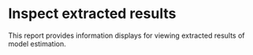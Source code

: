 # Inspect extracted results

This report provides information displays for viewing extracted results of model estimation.

<!--  Set the working directory to the repository's base directory; this assumes the report is nested inside of two directories.-->


<!-- Set the report-wide options, and point to the external code file. -->




<!-- Load the sources.  Suppress the output when loading sources. --> 


<!-- Load 'sourced' R files.  Suppress the output when loading packages. --> 


<!-- Load any global functions and variables declared in the R file.  Suppress the output. --> 


<!-- Declare any global functions specific to a Rmd output.  Suppress the output. --> 


<!-- Load the datasets.   -->


<!-- Tweak the datasets.   -->






<!--html_preserve--><div id="htmlwidget-9773" style="width:100%;height:auto;" class="datatables html-widget"></div>
<script type="application/json" data-for="htmlwidget-9773">{"x":{"filter":"top","filterHTML":"<tr>\n  <td>\u003c/td>\n  <td data-type=\"disabled\" style=\"vertical-align: top;\">\n    <div class=\"form-group has-feedback\" style=\"margin-bottom: auto;\">\n      <input type=\"search\" placeholder=\"All\" class=\"form-control\" style=\"width: 100%;\"/>\n      <span class=\"glyphicon glyphicon-remove-circle form-control-feedback\">\u003c/span>\n    \u003c/div>\n  \u003c/td>\n  <td data-type=\"disabled\" style=\"vertical-align: top;\">\n    <div class=\"form-group has-feedback\" style=\"margin-bottom: auto;\">\n      <input type=\"search\" placeholder=\"All\" class=\"form-control\" style=\"width: 100%;\"/>\n      <span class=\"glyphicon glyphicon-remove-circle form-control-feedback\">\u003c/span>\n    \u003c/div>\n  \u003c/td>\n  <td data-type=\"disabled\" style=\"vertical-align: top;\">\n    <div class=\"form-group has-feedback\" style=\"margin-bottom: auto;\">\n      <input type=\"search\" placeholder=\"All\" class=\"form-control\" style=\"width: 100%;\"/>\n      <span class=\"glyphicon glyphicon-remove-circle form-control-feedback\">\u003c/span>\n    \u003c/div>\n  \u003c/td>\n  <td data-type=\"disabled\" style=\"vertical-align: top;\">\n    <div class=\"form-group has-feedback\" style=\"margin-bottom: auto;\">\n      <input type=\"search\" placeholder=\"All\" class=\"form-control\" style=\"width: 100%;\"/>\n      <span class=\"glyphicon glyphicon-remove-circle form-control-feedback\">\u003c/span>\n    \u003c/div>\n  \u003c/td>\n  <td data-type=\"character\" style=\"vertical-align: top;\">\n    <div class=\"form-group has-feedback\" style=\"margin-bottom: auto;\">\n      <input type=\"search\" placeholder=\"All\" class=\"form-control\" style=\"width: 100%;\"/>\n      <span class=\"glyphicon glyphicon-remove-circle form-control-feedback\">\u003c/span>\n    \u003c/div>\n  \u003c/td>\n  <td data-type=\"character\" style=\"vertical-align: top;\">\n    <div class=\"form-group has-feedback\" style=\"margin-bottom: auto;\">\n      <input type=\"search\" placeholder=\"All\" class=\"form-control\" style=\"width: 100%;\"/>\n      <span class=\"glyphicon glyphicon-remove-circle form-control-feedback\">\u003c/span>\n    \u003c/div>\n  \u003c/td>\n  <td data-type=\"character\" style=\"vertical-align: top;\">\n    <div class=\"form-group has-feedback\" style=\"margin-bottom: auto;\">\n      <input type=\"search\" placeholder=\"All\" class=\"form-control\" style=\"width: 100%;\"/>\n      <span class=\"glyphicon glyphicon-remove-circle form-control-feedback\">\u003c/span>\n    \u003c/div>\n  \u003c/td>\n  <td data-type=\"number\" style=\"vertical-align: top;\">\n    <div class=\"form-group has-feedback\" style=\"margin-bottom: auto;\">\n      <input type=\"search\" placeholder=\"All\" class=\"form-control\" style=\"width: 100%;\"/>\n      <span class=\"glyphicon glyphicon-remove-circle form-control-feedback\">\u003c/span>\n    \u003c/div>\n    <div style=\"display: none; position: absolute; width: 200px;\">\n      <div data-min=\"0\" data-max=\"37.337\" data-scale=\"3\">\u003c/div>\n      <span style=\"float: left;\">\u003c/span>\n      <span style=\"float: right;\">\u003c/span>\n    \u003c/div>\n  \u003c/td>\n  <td data-type=\"number\" style=\"vertical-align: top;\">\n    <div class=\"form-group has-feedback\" style=\"margin-bottom: auto;\">\n      <input type=\"search\" placeholder=\"All\" class=\"form-control\" style=\"width: 100%;\"/>\n      <span class=\"glyphicon glyphicon-remove-circle form-control-feedback\">\u003c/span>\n    \u003c/div>\n    <div style=\"display: none; position: absolute; width: 200px;\">\n      <div data-min=\"-8.513\" data-max=\"1.834\" data-scale=\"3\">\u003c/div>\n      <span style=\"float: left;\">\u003c/span>\n      <span style=\"float: right;\">\u003c/span>\n    \u003c/div>\n  \u003c/td>\n  <td data-type=\"number\" style=\"vertical-align: top;\">\n    <div class=\"form-group has-feedback\" style=\"margin-bottom: auto;\">\n      <input type=\"search\" placeholder=\"All\" class=\"form-control\" style=\"width: 100%;\"/>\n      <span class=\"glyphicon glyphicon-remove-circle form-control-feedback\">\u003c/span>\n    \u003c/div>\n    <div style=\"display: none; position: absolute; width: 200px;\">\n      <div data-min=\"-3.627\" data-max=\"0.552\" data-scale=\"3\">\u003c/div>\n      <span style=\"float: left;\">\u003c/span>\n      <span style=\"float: right;\">\u003c/span>\n    \u003c/div>\n  \u003c/td>\n  <td data-type=\"number\" style=\"vertical-align: top;\">\n    <div class=\"form-group has-feedback\" style=\"margin-bottom: auto;\">\n      <input type=\"search\" placeholder=\"All\" class=\"form-control\" style=\"width: 100%;\"/>\n      <span class=\"glyphicon glyphicon-remove-circle form-control-feedback\">\u003c/span>\n    \u003c/div>\n    <div style=\"display: none; position: absolute; width: 200px;\">\n      <div data-min=\"0\" data-max=\"45.767\" data-scale=\"3\">\u003c/div>\n      <span style=\"float: left;\">\u003c/span>\n      <span style=\"float: right;\">\u003c/span>\n    \u003c/div>\n  \u003c/td>\n  <td data-type=\"disabled\" style=\"vertical-align: top;\">\n    <div class=\"form-group has-feedback\" style=\"margin-bottom: auto;\">\n      <input type=\"search\" placeholder=\"All\" class=\"form-control\" style=\"width: 100%;\"/>\n      <span class=\"glyphicon glyphicon-remove-circle form-control-feedback\">\u003c/span>\n    \u003c/div>\n  \u003c/td>\n  <td data-type=\"disabled\" style=\"vertical-align: top;\">\n    <div class=\"form-group has-feedback\" style=\"margin-bottom: auto;\">\n      <input type=\"search\" placeholder=\"All\" class=\"form-control\" style=\"width: 100%;\"/>\n      <span class=\"glyphicon glyphicon-remove-circle form-control-feedback\">\u003c/span>\n    \u003c/div>\n  \u003c/td>\n  <td data-type=\"disabled\" style=\"vertical-align: top;\">\n    <div class=\"form-group has-feedback\" style=\"margin-bottom: auto;\">\n      <input type=\"search\" placeholder=\"All\" class=\"form-control\" style=\"width: 100%;\"/>\n      <span class=\"glyphicon glyphicon-remove-circle form-control-feedback\">\u003c/span>\n    \u003c/div>\n  \u003c/td>\n  <td data-type=\"number\" style=\"vertical-align: top;\">\n    <div class=\"form-group has-feedback\" style=\"margin-bottom: auto;\">\n      <input type=\"search\" placeholder=\"All\" class=\"form-control\" style=\"width: 100%;\"/>\n      <span class=\"glyphicon glyphicon-remove-circle form-control-feedback\">\u003c/span>\n    \u003c/div>\n    <div style=\"display: none; position: absolute; width: 200px;\">\n      <div data-min=\"0\" data-max=\"12.169\" data-scale=\"3\">\u003c/div>\n      <span style=\"float: left;\">\u003c/span>\n      <span style=\"float: right;\">\u003c/span>\n    \u003c/div>\n  \u003c/td>\n  <td data-type=\"number\" style=\"vertical-align: top;\">\n    <div class=\"form-group has-feedback\" style=\"margin-bottom: auto;\">\n      <input type=\"search\" placeholder=\"All\" class=\"form-control\" style=\"width: 100%;\"/>\n      <span class=\"glyphicon glyphicon-remove-circle form-control-feedback\">\u003c/span>\n    \u003c/div>\n    <div style=\"display: none; position: absolute; width: 200px;\">\n      <div data-min=\"0.009\" data-max=\"3.529\" data-scale=\"3\">\u003c/div>\n      <span style=\"float: left;\">\u003c/span>\n      <span style=\"float: right;\">\u003c/span>\n    \u003c/div>\n  \u003c/td>\n  <td data-type=\"number\" style=\"vertical-align: top;\">\n    <div class=\"form-group has-feedback\" style=\"margin-bottom: auto;\">\n      <input type=\"search\" placeholder=\"All\" class=\"form-control\" style=\"width: 100%;\"/>\n      <span class=\"glyphicon glyphicon-remove-circle form-control-feedback\">\u003c/span>\n    \u003c/div>\n    <div style=\"display: none; position: absolute; width: 200px;\">\n      <div data-min=\"0.002\" data-max=\"2.911\" data-scale=\"3\">\u003c/div>\n      <span style=\"float: left;\">\u003c/span>\n      <span style=\"float: right;\">\u003c/span>\n    \u003c/div>\n  \u003c/td>\n  <td data-type=\"number\" style=\"vertical-align: top;\">\n    <div class=\"form-group has-feedback\" style=\"margin-bottom: auto;\">\n      <input type=\"search\" placeholder=\"All\" class=\"form-control\" style=\"width: 100%;\"/>\n      <span class=\"glyphicon glyphicon-remove-circle form-control-feedback\">\u003c/span>\n    \u003c/div>\n    <div style=\"display: none; position: absolute; width: 200px;\">\n      <div data-min=\"0\" data-max=\"70.947\" data-scale=\"3\">\u003c/div>\n      <span style=\"float: left;\">\u003c/span>\n      <span style=\"float: right;\">\u003c/span>\n    \u003c/div>\n  \u003c/td>\n  <td data-type=\"number\" style=\"vertical-align: top;\">\n    <div class=\"form-group has-feedback\" style=\"margin-bottom: auto;\">\n      <input type=\"search\" placeholder=\"All\" class=\"form-control\" style=\"width: 100%;\"/>\n      <span class=\"glyphicon glyphicon-remove-circle form-control-feedback\">\u003c/span>\n    \u003c/div>\n    <div style=\"display: none; position: absolute; width: 200px;\">\n      <div data-min=\"-1.077\" data-max=\"2.854\" data-scale=\"3\">\u003c/div>\n      <span style=\"float: left;\">\u003c/span>\n      <span style=\"float: right;\">\u003c/span>\n    \u003c/div>\n  \u003c/td>\n\u003c/tr>","caption":"<caption>spotting duplicates\u003c/caption>","data":[["1","2","3","4","5","6","7","8","9","10","11","12","13","14","15","16","17","18","19","20","21","22","23","24","25","26","27","28","29","30","31","32","33","34","35","36"],["octo","octo","octo","octo","octo","octo","octo","octo","octo","octo","octo","octo","octo","octo","octo","octo","octo","octo","octo","octo","octo","octo","octo","octo","octo","octo","octo","octo","octo","octo","octo","octo","octo","octo","octo","octo"],["b1","b1","b1","b1","b1","b1","b1","b1","b1","b1","b1","b1","b1","b1","b1","b1","b1","b1","b1","b1","b1","b1","b1","b1","b1","b1","b1","b1","b1","b1","b1","b1","b1","b1","b1","b1"],["female","female","female","female","female","female","female","female","female","female","female","female","female","female","female","female","female","female","female","female","female","female","female","female","female","female","female","female","female","female","female","female","female","female","female","female"],["aehplus","aehplus","aehplus","aehplus","aehplus","aehplus","aehplus","aehplus","aehplus","aehplus","aehplus","aehplus","aehplus","aehplus","aehplus","aehplus","aehplus","aehplus","aehplus","aehplus","aehplus","aehplus","aehplus","aehplus","aehplus","aehplus","aehplus","aehplus","aehplus","aehplus","aehplus","aehplus","aehplus","aehplus","aehplus","aehplus"],["gait","gait","gait","gait","gait","gait","gait","gait","gait","gait","gait","gait","gait","gait","gait","gait","gait","gait","gait","gait","grip","grip","grip","grip","grip","grip","grip","grip","grip","grip","grip","grip","grip","grip","grip","grip"],["block","block","block","block","digit_b","digit_b","digit_b","digit_b","digit_f","digit_f","digit_f","digit_f","prose_im","prose_im","prose_im","prose_im","symbol","symbol","symbol","symbol","block","block","block","block","digit_b","digit_b","digit_b","digit_b","digit_f","digit_f","digit_f","digit_f","symbol","symbol","symbol","symbol"],["est","pval","se","wald","est","pval","se","wald","est","pval","se","wald","est","pval","se","wald","est","pval","se","wald","est","pval","se","wald","est","pval","se","wald","est","pval","se","wald","est","pval","se","wald"],[10.261,0,0.449,22.839,10.274,0,0.446,23.02,10.294,0,0.455,22.649,10.306,0,0.461,22.376,10.258,0,0.481,21.308,9.18,0,0.247,37.204,9.186,0,0.246,37.325,9.185,0,0.247,37.232,9.193,0,0.246,37.337],[0.525,0.15,0.365,1.439,0.552,0.197,0.428,1.291,0.53,0.188,0.403,1.316,0.56,0.117,0.357,1.567,0.513,0.067,0.28,1.834,-0.335,0,0.039,-8.513,-0.335,0,0.039,-8.509,-0.333,0,0.04,-8.424,-0.335,0,0.039,-8.494],[-0.22,0.066,0.12,-1.836,-0.088,0.001,0.027,-3.326,-0.078,0,0.021,-3.627,-0.042,0.552,0.071,-0.594,-0.132,0.503,0.197,-0.67,-0.226,0.035,0.107,-2.104,-0.088,0.001,0.026,-3.36,-0.076,0,0.021,-3.579,-0.129,0.506,0.194,-0.666],[14.652,0,0.775,18.906,3.858,0,0.132,29.22,5.677,0,0.124,45.722,11.147,0,0.398,27.988,28.227,0,1.194,23.637,14.869,0,0.754,19.718,3.861,0,0.132,29.279,5.676,0,0.124,45.767,28.567,0,1.191,23.978],[null,null,null,null,null,null,null,null,null,null,null,null,null,null,null,null,null,null,null,null,null,null,null,null,null,null,null,null,null,null,null,null,null,null,null,null],[null,null,null,null,null,null,null,null,null,null,null,null,null,null,null,null,null,null,null,null,null,null,null,null,null,null,null,null,null,null,null,null,null,null,null,null],[null,null,null,null,null,null,null,null,null,null,null,null,null,null,null,null,null,null,null,null,null,null,null,null,null,null,null,null,null,null,null,null,null,null,null,null],[11.949,0,2.444,4.89,11.873,0,2.432,4.881,12.055,0,2.45,4.921,11.94,0,3.067,3.893,12.169,0.003,4.158,2.926,3.227,0,0.44,7.332,3.175,0,0.434,7.313,3.177,0,0.435,7.297,3.174,0,0.436,7.286],[0.985,0.723,2.777,0.355,1.168,0.741,3.529,0.331,1.006,0.734,2.957,0.34,1.322,0.625,2.705,0.489,0.862,0.706,2.282,0.378,0.019,0.04,0.009,2.053,0.017,0.061,0.009,1.874,0.016,0.06,0.009,1.88,0.017,0.063,0.009,1.86],[0.178,0.255,0.156,1.138,0.002,0.589,0.005,0.541,0.006,0.052,0.003,1.941,0.084,0.004,0.029,2.911,0.471,0.049,0.239,1.97,0.191,0.027,0.086,2.215,0.004,0.431,0.005,0.788,0.005,0.07,0.003,1.814,0.388,0.008,0.147,2.636],[32.437,0,4.053,8.003,0.532,0,0.141,3.786,0.549,0,0.074,7.391,7.871,0,1.009,7.8,70.947,0,9.38,7.564,30.622,0,3.154,9.71,0.544,0,0.142,3.827,0.544,0,0.075,7.282,66.948,0,7.791,8.593],[-0.206,0.737,0.614,-0.336,0.012,0.749,0.039,0.32,-0.009,0.282,0.009,-1.077,-0.075,0.435,0.097,-0.78,-0.264,0.69,0.661,-0.399,0.046,0.004,0.016,2.854,-0.004,0.4,0.004,-0.842,0.001,0.703,0.003,0.382,0.013,0.591,0.025,0.538]],"container":"<table class=\"cell-border stripe\">\n  <thead>\n    <tr>\n      <th> \u003c/th>\n      <th>study_name\u003c/th>\n      <th>model_number\u003c/th>\n      <th>subgroup\u003c/th>\n      <th>model_type\u003c/th>\n      <th>process_A\u003c/th>\n      <th>process_B\u003c/th>\n      <th>index\u003c/th>\n      <th>p_GAMMA_00\u003c/th>\n      <th>p_GAMMA_10\u003c/th>\n      <th>c_GAMMA_10\u003c/th>\n      <th>c_GAMMA_00\u003c/th>\n      <th>R_SPSC\u003c/th>\n      <th>R_RES_PC\u003c/th>\n      <th>R_IPIC\u003c/th>\n      <th>pp_TAU_00\u003c/th>\n      <th>pp_TAU_11\u003c/th>\n      <th>cc_TAU_11\u003c/th>\n      <th>cc_TAU_00\u003c/th>\n      <th>pc_TAU_11\u003c/th>\n    \u003c/tr>\n  \u003c/thead>\n\u003c/table>","options":{"pageLength":6,"autoWidth":true,"columnDefs":[{"className":"dt-right","targets":[8,9,10,11,12,13,14,15,16,17,18,19]},{"orderable":false,"targets":0}],"order":[],"orderClasses":false,"orderCellsTop":true,"lengthMenu":[6,10,25,50,100]}},"evals":[],"jsHooks":[]}</script><!--/html_preserve-->


